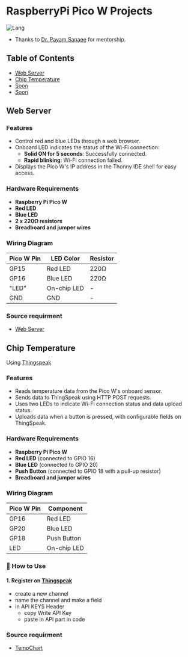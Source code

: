 # RaspberryPi Pico W Projects
![Lang](https://img.shields.io/badge/Language-MicroPython-lightblue)

- Thanks to [Dr. Payam Sanaee](https://example.com) for mentorship.

 



## Table of Contents
- [Web Server](#web-server)
- [Chip Temperature](#chip-temperature)
- [Soon](#Soon)
- [Soon](#Soon)


## Web Server
### Features
- Control red and blue LEDs through a web browser.
- Onboard LED indicates the status of the Wi-Fi connection:
  - **Solid ON for 5 seconds**: Successfully connected.
  - **Rapid blinking**: Wi-Fi connection failed.
- Displays the Pico W's IP address in the Thonny IDE shell for easy access.
  
###  Hardware Requirements
- **Raspberry Pi Pico W**
- **Red LED**
- **Blue LED**
- **2 x 220Ω resistors**
- **Breadboard and jumper wires**
  
### Wiring Diagram

| Pico W Pin | LED Color  | Resistor |
|------------|------------|----------|
| GP15       | Red LED    | 220Ω     |
| GP16       | Blue LED   | 220Ω     |
| "LED"      | On-chip LED| -        |
| GND        | GND        | -        |

### Source requirment
- [Web Server](https://github.com/MoJavadSh/RaspberryPiPicoW/blob/main/WebServer.py)


## Chip Temperature
Using [Thingspeak](Thingspeak.com)
### Features
- Reads temperature data from the Pico W's onboard sensor.
- Sends data to ThingSpeak using HTTP POST requests.
- Uses two LEDs to indicate Wi-Fi connection status and data upload status.
- Uploads data when a button is pressed, with configurable fields on ThingSpeak.

### Hardware Requirements
- **Raspberry Pi Pico W**
- **Red LED** (connected to GPIO 16)
- **Blue LED** (connected to GPIO 20)
- **Push Button** (connected to GPIO 18 with a pull-up resistor)
- **Breadboard and jumper wires**

### Wiring Diagram

| Pico W Pin | Component     |
|------------|---------------|
| GP16       | Red LED       |
| GP20       | Blue LED      |
| GP18       | Push Button   |
| LED        | On-chip LED   |

### 🚀 How to Use

#### 1. Register on [Thingspeak](Thingspeak.com)
- create a new channel
- name the channel and make a field
- in API KEYS Header
   - copy Write API Key
   - paste in API part in code


### Source requirment
- [TempChart](https://github.com/MoJavadSh/RaspberryPiPicoW/blob/main/TempChart)





